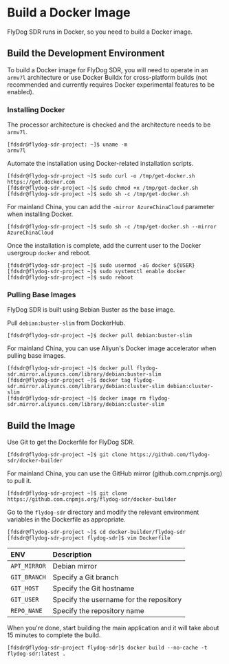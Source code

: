 # Build a Docker Image

FlyDog SDR runs in Docker, so you need to build a Docker image.

## Build the Development Environment

To build a Docker image for FlyDog SDR, you will need to operate in an `armv7l` architecture or use Docker Buildx for cross-platform builds (not recommended and currently requires Docker experimental features to be enabled).

### Installing Docker

The processor architecture is checked and the architecture needs to be `armv7l`.

```
[fdsdr@flydog-sdr-project: ~]$ uname -m
armv7l
```

Automate the installation using Docker-related installation scripts.

```
[fdsdr@flydog-sdr-project ~]$ sudo curl -o /tmp/get-docker.sh https://get.docker.com
[fdsdr@flydog-sdr-project ~]$ sudo chmod +x /tmp/get-docker.sh
[fdsdr@flydog-sdr-project ~]$ sudo sh -c /tmp/get-docker.sh
```

For mainland China, you can add the `-mirror AzureChinaCloud` parameter when installing Docker.

```
[fdsdr@flydog-sdr-project ~]$ sudo sh -c /tmp/get-docker.sh --mirror AzureChinaCloud
```

Once the installation is complete, add the current user to the Docker usergroup `docker` and reboot.

```
[fdsdr@flydog-sdr-project ~]$ sudo usermod -aG docker ${USER}
[fdsdr@flydog-sdr-project ~]$ sudo systemctl enable docker
[fdsdr@flydog-sdr-project ~]$ sudo reboot
```

### Pulling Base Images

FlyDog SDR is built using Bebian Buster as the base image.

Pull `debian:buster-slim` from DockerHub.

```
[fdsdr@flydog-sdr-project ~]$ docker pull debian:buster-slim
```

For mainland China, you can use Aliyun's Docker image accelerator when pulling base images.

```
[fdsdr@flydog-sdr-project ~]$ docker pull flydog-sdr.mirror.aliyuncs.com/library/debian:buster-slim
[fdsdr@flydog-sdr-project ~]$ docker tag flydog-sdr.mirror.aliyuncs.com/library/debian:cluster-slim debian:cluster-slim
[fdsdr@flydog-sdr-project ~]$ docker image rm flydog-sdr.mirror.aliyuncs.com/library/debian:cluster-slim
```

## Build the Image

Use Git to get the Dockerfile for FlyDog SDR.

```
[fdsdr@flydog-sdr-project ~]$ git clone https://github.com/flydog-sdr/docker-builder
```

For mainland China, you can use the GitHub mirror (github.com.cnpmjs.org) to pull it.

```
[fdsdr@flydog-sdr-project ~]$ git clone https://github.com.cnpmjs.org/flydog-sdr/docker-builder
```

Go to the `flydog-sdr` directory and modify the relevant environment variables in the Dockerfile as appropriate.

```
[fdsdr@flydog-sdr-project ~]$ cd docker-builder/flydog-sdr
[fdsdr@flydog-sdr-project flydog-sdr]$ vim Dockerfile
```

| ENV | Description |
| :--- | :--- |
| `APT_MIRROR` | Debian mirror |
| `GIT_BRANCH` | Specify a Git branch |
| `GIT_HOST` | Specify the Git hostname |
| `GIT_USER` | Specify the username for the repository |
| `REPO_NANE` | Specify the repository name |

When you're done, start building the main application and it will take about 15 minutes to complete the build.

```
[fdsdr@flydog-sdr-project flydog-sdr]$ docker build --no-cache -t flydog-sdr:latest .
```
